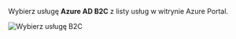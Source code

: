 Wybierz usługę **Azure AD B2C** z listy usług w witrynie Azure Portal.

![Wybierz usługę B2C](media/active-directory-b2c-find-service-settings/select-b2c-service.png)